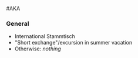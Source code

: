 #AKA 
### General
- International Stammtisch
- "Short exchange"/excursion in summer vacation
- Otherwise: *nothing*